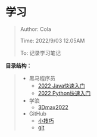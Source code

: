 # 学习

> Author: Cola
>
> Time: 2022/9/03 12.05AM
>
> To: 记录学习笔记

**目录结构：**

> - 黑马程序员
>   - [2022 Java快速入门](https://github.com/1203952894/ColaAndXiaoEr/blob/main/%E5%AD%A6%E4%B9%A0/%E9%BB%91%E9%A9%AC%E7%A8%8B%E5%BA%8F%E5%91%98/2022java%E5%BF%AB%E9%80%9F%E5%85%A5%E9%97%A8/2022java%E5%BF%AB%E9%80%9F%E5%85%A5%E9%97%A8.md)
>   - [2022 Python快速入门](https://github.com/1203952894/ColaAndXiaoEr/blob/main/%E5%AD%A6%E4%B9%A0/%E9%BB%91%E9%A9%AC%E7%A8%8B%E5%BA%8F%E5%91%98/2022python%E5%BF%AB%E9%80%9F%E5%85%A5%E9%97%A8/2022python%E5%BF%AB%E9%80%9F%E5%85%A5%E9%97%A8.md)
> - 学浪
>   - [3Dmax2022]()
> - GitHub
>   - [小技巧](https://github.com/1203952894/ColaAndXiaoEr/blob/main/%E5%AD%A6%E4%B9%A0/GitHub/%E5%B0%8F%E6%8A%80%E5%B7%A7/ReadMe.md)
>   - [git](https://github.com/1203952894/ColaAndXiaoEr/blob/main/%E5%AD%A6%E4%B9%A0/GitHub/git/ReadMe.md)
